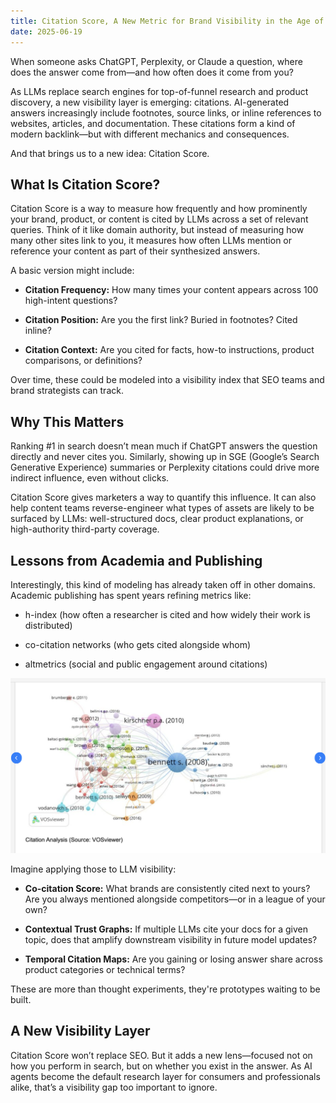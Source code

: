 ```yaml
---
title: Citation Score, A New Metric for Brand Visibility in the Age of AI
date: 2025-06-19
---
```

When someone asks ChatGPT, Perplexity, or Claude a question, where does the answer come from—and how often does it come from you?

As LLMs replace search engines for top-of-funnel research and product discovery, a new visibility layer is emerging: citations. AI-generated answers increasingly include footnotes, source links, or inline references to websites, articles, and documentation. These citations form a kind of modern backlink—but with different mechanics and consequences.

And that brings us to a new idea: Citation Score.

## What Is Citation Score?
Citation Score is a way to measure how frequently and how prominently your brand, product, or content is cited by LLMs across a set of relevant queries. Think of it like domain authority, but instead of measuring how many other sites link to you, it measures how often LLMs mention or reference your content as part of their synthesized answers.

A basic version might include:

- **Citation Frequency:** How many times your content appears across 100 high-intent questions?

- **Citation Position:** Are you the first link? Buried in footnotes? Cited inline?

- **Citation Context:** Are you cited for facts, how-to instructions, product comparisons, or definitions?

Over time, these could be modeled into a visibility index that SEO teams and brand strategists can track.

<!--truncate-->

## Why This Matters
Ranking #1 in search doesn’t mean much if ChatGPT answers the question directly and never cites you. Similarly, showing up in SGE (Google’s Search Generative Experience) summaries or Perplexity citations could drive more indirect influence, even without clicks.

Citation Score gives marketers a way to quantify this influence. It can also help content teams reverse-engineer what types of assets are likely to be surfaced by LLMs: well-structured docs, clear product explanations, or high-authority third-party coverage.

## Lessons from Academia and Publishing
Interestingly, this kind of modeling has already taken off in other domains. Academic publishing has spent years refining metrics like:

- h-index (how often a researcher is cited and how widely their work is distributed)

- co-citation networks (who gets cited alongside whom)

- altmetrics (social and public engagement around citations)

<img src="/img/citation.png" alt="Citation Map" width="800"/>

Imagine applying those to LLM visibility:

- **Co-citation Score:** What brands are consistently cited next to yours? Are you always mentioned alongside competitors—or in a league of your own?

- **Contextual Trust Graphs:** If multiple LLMs cite your docs for a given topic, does that amplify downstream visibility in future model updates?

- **Temporal Citation Maps:** Are you gaining or losing answer share across product categories or technical terms?

These are more than thought experiments, they're prototypes waiting to be built.

## A New Visibility Layer
Citation Score won’t replace SEO. But it adds a new lens—focused not on how you perform in search, but on whether you exist in the answer. As AI agents become the default research layer for consumers and professionals alike, that’s a visibility gap too important to ignore.

